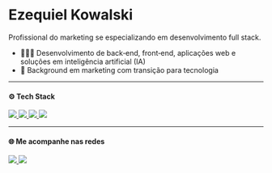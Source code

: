 # Ezequiel Kowalski

Profissional do marketing se especializando em desenvolvimento full stack. 

- 👨🏻‍💻 Desenvolvimento de back‑end, front‑end, aplicações web e soluções em inteligência artificial (IA)
- 🧠 Background em marketing com transição para tecnologia  

---

#### ⚙️ Tech Stack

<a href="https://developer.mozilla.org/en-US/docs/Web/JavaScript" target="_blank">
  <img src="https://img.shields.io/badge/JavaScript-F7DF1E?style=for-the-badge&logo=javascript&logoColor=black"/>
</a>
<a href="https://www.typescriptlang.org" target="_blank">
  <img src="https://img.shields.io/badge/TypeScript-3178C6?style=for-the-badge&logo=typescript&logoColor=white"/>
</a>
<a href="https://nodejs.org" target="_blank">
  <img src="https://img.shields.io/badge/Node.js-339933?style=for-the-badge&logo=nodedotjs&logoColor=white"/>
</a>
<a href="https://www.python.org" target="_blank">
  <img src="https://img.shields.io/badge/Python-3776AB?style=for-the-badge&logo=python&logoColor=white"/>
</a>

---

#### 🌐 Me acompanhe nas redes

<a href="https://www.linkedin.com/in/ezequielkc/" target="_blank">
  <img src="https://img.shields.io/badge/LinkedIn-0A66C2?style=for-the-badge&logo=linkedin&logoColor=white"/>
</a>
<a href="https://www.instagram.com/ezequielkowalski/" target="_blank">
  <img src="https://img.shields.io/badge/Instagram-E4405F?style=for-the-badge&logo=instagram&logoColor=white"/>
</a>
